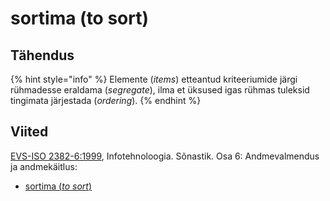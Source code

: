 # sortima \(to sort\)

## Tähendus

{% hint style="info" %}
Elemente \(_items_\) etteantud kriteeriumide järgi rühmadesse eraldama \(_segregate_\), ilma et üksused igas rühmas tuleksid tingimata järjestada \(_ordering_\).
{% endhint %}

## Viited

[EVS-ISO 2382-6:1999](https://www.evs.ee/et/evs-iso-2382-6-1999), Infotehnoloogia. Sõnastik. Osa 6: Andmevalmendus ja andmekäitlus:

* [sortima \(_to sort_\)](http://www.eki.ee/dict/its/index.cgi?Q=D0A8204E-6C03-1014-88DC-FC5F0DBED45A&F=GUID&C01=1&C02=0&C10=1)


